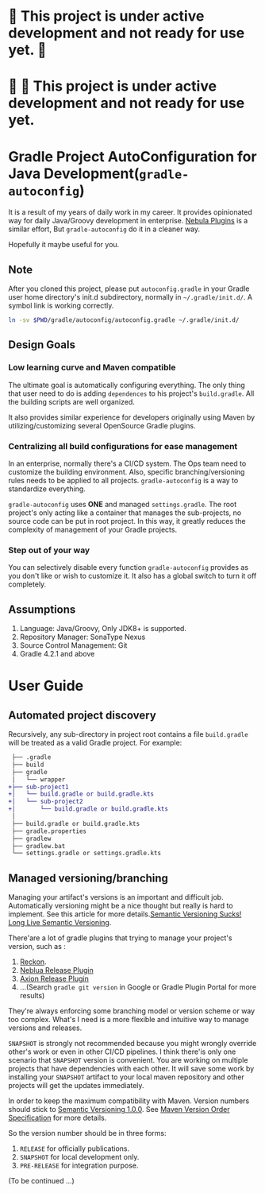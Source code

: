 # :no_entry_sign: This project is under active development and not ready for use yet. :no_entry_sign: 


# :no_entry_sign: :no_entry_sign: This project is under active development and not ready for use yet.

# Gradle Project AutoConfiguration for Java Development(`gradle-autoconfig`)

It is a result of my years of daily work in my career. It provides opinionated way for daily Java/Groovy development in enterprise. 
[Nebula Plugins](https://nebula-plugins.github.io/) is a similar effort, But `gradle-autoconfig` do it in a cleaner way.

Hopefully it maybe useful for you.

## Note

After you cloned this project, please put `autoconfig.gradle` in your Gradle user home directory's init.d subdirectory, 
normally in `~/.gradle/init.d/`. A symbol link is working correctly.

```bash
ln -sv $PWD/gradle/autoconfig/autoconfig.gradle ~/.gradle/init.d/
```

## Design Goals

### Low learning curve and Maven compatible

The ultimate goal is automatically configuring everything. The only thing that user need to do is 
adding `dependences` to his project's `build.gradle`. All the building scripts are well organized.

It also provides similar experience for developers originally using Maven by utilizing/customizing 
several OpenSource Gradle plugins.

### Centralizing all build configurations for ease management

In an enterprise, normally there's a CI/CD system. The Ops team need to customize the building environment.
Also, specific branching/versioning rules needs to be applied to all projects. 
`gradle-autoconfig` is a way to standardize everything. 

`gradle-autoconfig` uses **ONE** and managed `settings.gradle`. The root project's only acting like a container
that manages the sub-projects, no source code can be put in root project. In this way, it greatly reduces the 
complexity of management of your Gradle projects.  

### Step out of your way

You can selectively disable every function `gradle-autoconfig` provides as you don't like or wish to customize it.
It also has a global switch to turn it off completely.

## Assumptions
1. Language: Java/Groovy, Only JDK8+ is supported.
2. Repository Manager: SonaType Nexus
3. Source Control Management: Git 
4. Gradle 4.2.1 and above

# User Guide

## Automated project discovery 

Recursively, any sub-directory in project root contains a file `build.gradle` will be treated as a valid Gradle project. For example:

```diff
 ├── .gradle 
 ├── build 
 ├── gradle
 │   └── wrapper  
+├── sub-project1
+│   └── build.gradle or build.gradle.kts
+│   └── sub-project2
+│       └── build.gradle or build.gradle.kts
 │
 ├── build.gradle or build.gradle.kts 
 ├── gradle.properties 
 ├── gradlew 
 ├── gradlew.bat 
 └── settings.gradle or settings.gradle.kts 
```

## Managed versioning/branching

Managing your artifact's versions is an important and difficult job. Automatically versioning might be a nice thought but really is hard to implement.
See this article for more details.[Semantic Versioning Sucks! Long Live Semantic Versioning](https://developer.okta.com/blog/2019/12/16/semantic-versioning).

There'are a lot of gradle plugins that trying to manage your project's version, such as :
1. [Reckon](https://github.com/ajoberstar/reckon). 
2. [Neblua Release Plugin](https://github.com/nebula-plugins/nebula-release-plugin)
3. [Axion Release Plugin](https://github.com/allegro/axion-release-plugin)
4. ...(Search `gradle git version` in Google or Gradle Plugin Portal for more results)

They're always enforcing some branching model or version scheme or way too complex. What's I need is a more flexible and intuitive way
to manage versions and releases. 

`SNAPSHOT` is strongly not recommended because you might wrongly override other's work or even in other CI/CD pipelines.
I think there'is only one scenario that `SNAPSHOT` version is convenient. You are working on multiple projects that have dependencies with each other.
It will save some work by installing your `SNAPSHOT` artifact to your local maven repository and other projects will get the updates immediately.

In order to keep the maximum compatibility with Maven. Version numbers should stick to [Semantic Versioning 1.0.0](https://semver.org/spec/v1.0.0.html). 
See [Maven Version Order Specification](https://maven.apache.org/pom.html#Version_Order_Specification) for more details.

So the version number should be in three forms:

1. `RELEASE` for officially publications.
2. `SNAPSHOT` for local development only.
3. `PRE-RELEASE` for integration purpose.

(To be continued ...)



